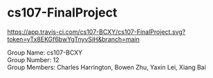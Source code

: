# cs107-FinalProject

https://app.travis-ci.com/cs107-BCXY/cs107-FinalProject.svg?token=yTx8EKGf6bwYgTnyvSiH&branch=main

Group Name: cs107-BCXY  
Group Number: 12  
Group Members: Charles Harrington, Bowen Zhu, Yaxin Lei, Xiang Bai
